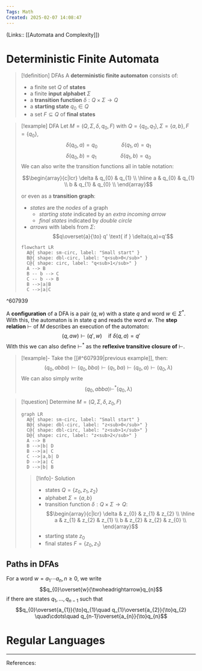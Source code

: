 ```yaml
---
Tags: Math
Created: 2025-02-07 14:08:47
---
```

(Links:: [[Automata and Complexity]])
# Deterministic Finite Automata
> [!definition] DFAs
> A **deterministic finite automaton** consists of: 
> - a finite set $Q$ of **states**
> - a finite **input alphabet** $\Sigma$
> - a **transition function** $\delta : Q\times \Sigma\to Q$
> - a **starting state** $q_{0}\in Q$
> - a set $F\subseteq Q$ of **final states**


> [!example] DFA
> Let $M=(Q,\Sigma, \delta, q_{0},F)$ with $Q=\{q_{0},q_{1}\}, \Sigma = \{a,b\}, F=\{q_{0}\}$, $$\delta (q_{0}, a)=q_{0}\qquad \qquad \delta(q_{1}, a)=q_{1}$$ $$\delta(q_{0}, b)=q_{1} \qquad \qquad \delta(q_{1},b)=q_{0}$$
> We can also write the transition functions all in table notation:
> 
> $$\begin{array}{c|lcr} 
> \delta & q_{0} & q_{1} \\ 
> \hline 
> a & q_{0} & q_{1} \\ 
> b & q_{1} & q_{0} \\ 
> \end{array}$$
> 
> or even as a **transition graph**:
> - *states* are the *nodes* of a graph
> 	- *starting state* indicated by an *extra incoming arrow*
> 	- *final states* indicated by *double circle*
> - *arrows* with labels from $\Sigma$: $$q\overset{a}{\to} q' \text{ if } \delta(q,a)=q'$$
> ```mermaid
> flowchart LR
> 	A@{ shape: sm-circ, label: "Small start" }
> 	B@{ shape: dbl-circ, label: "q<sub>0</sub>" }
> 	C@{ shape: circ, label: "q<sub>1</sub>" }
> 	A --> B
> 	B -- b --> C
> 	C -- b --> B
> 	B -->|a|B
> 	C -->|a|C
> ```
^607939

A **configuration** of a DFA is a pair $(q,w)$ with a state $q$ and word $w \in \Sigma^{*}$. With this, the automaton is in state $q$ and reads the word $w$. The **step relation** $\vdash$ of $M$ describes an execution of the automaton: $$(q,aw)\vdash (q', w)\quad \text{if } \delta(q,a)=q'$$
With this we can also define $\vdash^{*}$ as the **reflexive transitive closure of** $\vdash$.

> [!example]-
> Take the [[#^607939|previous example]], then: $$(q_{0}, abba) \vdash (q_{0}, bba)\vdash (q_{1},ba)\vdash(q_{0},a)\vdash (q_{0},\lambda)$$
> We can also simply write $$(q_{0},abba)\vdash^{*}(q_{0},\lambda)$$

> [!question] Determine $M=(Q,\Sigma, \delta, z_{0},F)$
> ```mermaid
> graph LR
> 	A@{ shape: sm-circ, label: "Small start" }
> 	B@{ shape: dbl-circ, label: "z<sub>0</sub>" }
> 	C@{ shape: dbl-circ, label: "z<sub>1</sub>" }
> 	D@{ shape: circ, label: "z<sub>2</sub>" }
> 	A --> B
> 	B -->|b| D
> 	B -->|a| C
> 	C -->|a,b| D
> 	D -->|a| C
> 	D -->|b| B
> ```
> > [!info]- Solution
> > - states $Q = \{z_{0},z_{1},z_{2}\}$
> > - alphabet $\Sigma = \{a,b\}$
> > - transition function $\delta : Q\times \Sigma \to Q$: $$\begin{array}{c|lcr} 
> >   \delta & z_{0} & z_{1} & z_{2} \\ 
> >   \hline 
> >   a & z_{1} & z_{2} & z_{1} \\ 
> >   b & z_{2} & z_{2} & z_{0} \\ 
> >   \end{array}$$
> > - starting state $z_{0}$
> > - final states $F=\{z_{0},z_{1}\}$

## Paths in DFAs
For a word $w=a_{1}\cdots a_{n}, n\geq 0$, we write $$q_{0}\overset{w}{\twoheadrightarrow}q_{n}$$ if there are states $q_{1},...,q_{n-1}$ such that $$q_{0}\overset{a_{1}}{\to}q_{1}\quad q_{1}\overset{a_{2}}{\to}q_{2} \quad\cdots\quad q_{n-1}\overset{a_{n}}{\to}q_{n}$$
# Regular Languages

---
References: